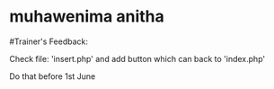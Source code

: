 # muhawenima anitha

#Trainer's Feedback:

Check file: 'insert.php' and add  button which can back to 'index.php'

Do that before 1st June
